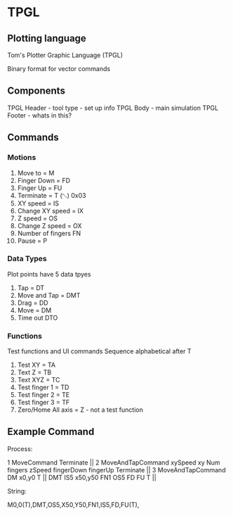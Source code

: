 # TPGL

## Plotting language

Tom's Plotter Graphic Language (TPGL)

Binary format for vector commands

## Components

TPGL Header - tool type - set up info
TPGL Body - main simulation
TPGL Footer - whats in this?

## Commands

### Motions

1. Move to = M
2. Finger Down = FD
3. Finger Up = FU
4. Terminate = T (␃) 0x03
5. XY speed = IS
6. Change XY speed = IX
7. Z speed = OS
8. Change Z speed = OX
9. Number of fingers FN
10. Pause = P

### Data Types

Plot points have 5 data tpyes

1. Tap = DT
2. Move and Tap = DMT
3. Drag = DD
4. Move = DM
5. Time out DTO

### Functions

Test functions and UI commands
Sequence alphabetical after T

1. Test XY = TA
2. Text Z = TB
3. Text XYZ = TC
4. Test finger 1 = TD 
5. Test finger 2 = TE 
6. Test finger 3 = TF
7. Zero/Home All axis = Z - not a test function

## Example Command

Process:

1  MoveCommand  Terminate  ||  2  MoveAndTapCommand   xySpeed   xy        Num fingers  zSpeed  fingerDown  fingerUp   Terminate    ||  3 MoveAndTapCommand
   DM x0,y0     T          ||     DMT                 IS5       x50,y50   FN1          OS5      FD          FU        T            ||  

String:

M0,0(T),DMT,OS5,X50,Y50,FN1,IS5,FD,FU(T),
